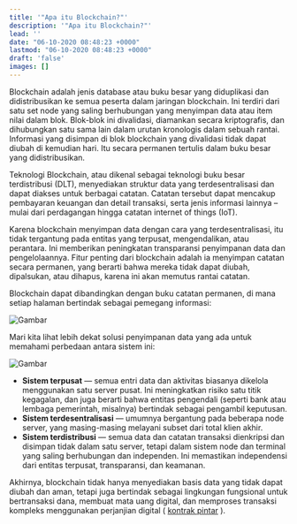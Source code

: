 ```yaml
---
title: '"Apa itu Blockchain?"'
description: '"Apa itu Blockchain?"'
lead: ''
date: "06-10-2020 08:48:23 +0000"
lastmod: "06-10-2020 08:48:23 +0000"
draft: 'false'
images: []
---
```


Blockchain adalah jenis database atau buku besar yang diduplikasi dan didistribusikan ke semua peserta dalam jaringan blockchain. Ini terdiri dari satu set node yang saling berhubungan yang menyimpan data atau item nilai dalam blok. Blok-blok ini divalidasi, diamankan secara kriptografis, dan dihubungkan satu sama lain dalam urutan kronologis dalam sebuah rantai. Informasi yang disimpan di blok blockchain yang divalidasi tidak dapat diubah di kemudian hari. Itu secara permanen tertulis dalam buku besar yang didistribusikan.

Teknologi Blockchain, atau dikenal sebagai teknologi buku besar terdistribusi (DLT), menyediakan struktur data yang terdesentralisasi dan dapat diakses untuk berbagai catatan. Catatan tersebut dapat mencakup pembayaran keuangan dan detail transaksi, serta jenis informasi lainnya – mulai dari perdagangan hingga catatan internet of things (IoT).

Karena blockchain menyimpan data dengan cara yang terdesentralisasi, itu tidak tergantung pada entitas yang terpusat, mengendalikan, atau perantara. Ini memberikan peningkatan transparansi penyimpanan data dan pengelolaannya. Fitur penting dari blockchain adalah ia menyimpan catatan secara permanen, yang berarti bahwa mereka tidak dapat diubah, dipalsukan, atau dihapus, karena ini akan memutus rantai catatan.

Blockchain dapat dibandingkan dengan buku catatan permanen, di mana setiap halaman bertindak sebagai pemegang informasi:

![Gambar](https://docs.cardano.org/static/0b358d89620c07b343bb489ab8a8710d/a6d66/chain-of-blocks.png)

Mari kita lihat lebih dekat solusi penyimpanan data yang ada untuk memahami perbedaan antara sistem ini:

![Gambar](https://docs.cardano.org/static/25c7d46ceb2f1309034fde322a48974b/29114/data-storage.png)

- **Sistem terpusat** — semua entri data dan aktivitas biasanya dikelola menggunakan satu server pusat. Ini meningkatkan risiko satu titik kegagalan, dan juga berarti bahwa entitas pengendali (seperti bank atau lembaga pemerintah, misalnya) bertindak sebagai pengambil keputusan.
- **Sistem terdesentralisasi** — umumnya bergantung pada beberapa node server, yang masing-masing melayani subset dari total klien akhir.
- **Sistem terdistribusi** — semua data dan catatan transaksi dienkripsi dan disimpan tidak dalam satu server, tetapi dalam sistem node dan terminal yang saling berhubungan dan independen. Ini memastikan independensi dari entitas terpusat, transparansi, dan keamanan.

Akhirnya, blockchain tidak hanya menyediakan basis data yang tidak dapat diubah dan aman, tetapi juga bertindak sebagai lingkungan fungsional untuk bertransaksi dana, membuat mata uang digital, dan memproses transaksi kompleks menggunakan perjanjian digital ( [kontrak pintar](https://docs.cardano.org/new-to-cardano/what-is-a-smart-contract) ).
